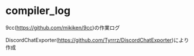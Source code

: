 # compiler_log

9cc(https://github.com/mikiken/9cc)の作業ログ

DiscordChatExporter(https://github.com/Tyrrrz/DiscordChatExporter)により作成
